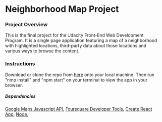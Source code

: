 # Neighborhood Map Project

### Project Overview

This is the final project for the Udacity Front-End Web Development Program.
It is a single page application featuring a map of a neighborhood with highlighted locations, third-party data about those locations and various ways to browse the content.

### Instructions

Download or clone the repo from [here](https://github.com/mercandenizci/ortakoymap) onto your local machine. Then run "nmp install" and "npm start" on your terminal to view the app in your browser.

##### Dependencies

[Google Maps Javascript API](https://developers.google.com/maps/documentation/), 
[Foursquare Developer Tools](https://developer.foursquare.com/), 
[Create React App](https://github.com/facebook/create-react-app), 
[Node](https://www.npmjs.com/package/foursquare-venue-lat-lng),  